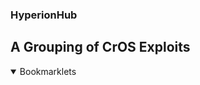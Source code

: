 ### HyperionHub

## A Grouping of CrOS Exploits

<details open>
<summary>Bookmarklets</summary>
<br>
</details>
